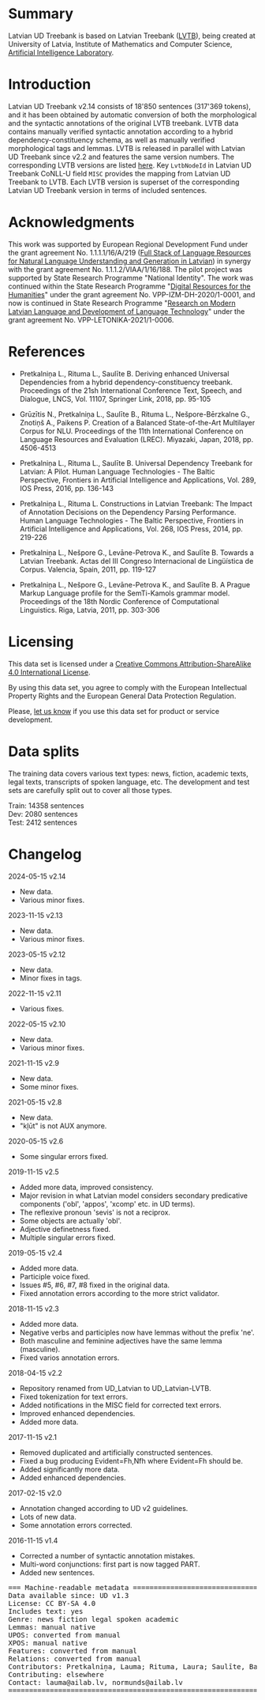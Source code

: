 # Summary

Latvian UD Treebank is based on Latvian Treebank ([LVTB](http://sintakse.korpuss.lv)), being created at University of Latvia, Institute of Mathematics and Computer Science, [Artificial Intelligence Laboratory](http://ailab.lv).

# Introduction

Latvian UD Treebank v2.14 consists of 18'850 sentences (317'369 tokens), and it has been obtained by automatic conversion of both the morphological and the syntactic annotations of the original LVTB treebank. LVTB data contains manually verified syntactic annotation according to a hybrid dependency-constituency schema, as well as manually verified morphological tags and lemmas. LVTB is released in parallel with Latvian UD Treebank since v2.2 and features the same version numbers. The corresponding LVTB versions are listed [here](http://sintakse.korpuss.lv/versions.html). Key `LvtbNodeId` in Latvian UD Treebank CoNLL-U field `MISC` provides the mapping from Latvian UD Treebank to LVTB. Each LVTB version is superset of the corresponding Latvian UD Treebank version in terms of included sentences.

# Acknowledgments

This work was supported by European Regional Development Fund under the grant agreement No. 1.1.1.1/16/A/219 ([Full Stack of Language Resources for Natural Language Understanding and Generation in Latvian](https://github.com/LUMII-AILab/FullStack)) in synergy with the grant agreement No. 1.1.1.2/VIAA/1/16/188. The pilot project was supported by State Research Programme "National Identity". The work was continued within the State Research Programme "[Digital Resources for the Humanities](http://www.digitalhumanities.lv/projects/DHVPP-en/)" under the grant agreement No. VPP-IZM-DH-2020/1-0001, and now is continued in State Research Programme "[Research on Modern Latvian Language and Development of Language Technology](http://www.digitalhumanities.lv/projects/vpp-late/)" under the grant agreement No. VPP-LETONIKA-2021/1-0006.

# References

* Pretkalniņa L., Rituma L., Saulīte B. Deriving enhanced Universal Dependencies from a hybrid dependency-constituency treebank. Proceedings of the 21sh International Conference Text, Speech, and Dialogue, LNCS, Vol. 11107, Springer Link, 2018, pp. 95-105

* Grūzītis N., Pretkalniņa L., Saulīte B., Rituma L., Nešpore-Bērzkalne G., Znotiņš A., Paikens P. Creation of a Balanced State-of-the-Art Multilayer Corpus for NLU. Proceedings of the 11th International Conference on Language Resources and Evaluation (LREC). Miyazaki, Japan, 2018, pp. 4506-4513

* Pretkalniņa L., Rituma L., Saulīte B. Universal Dependency Treebank for Latvian: A Pilot. Human Language Technologies - The Baltic Perspective, Frontiers in Artificial Intelligence and Applications, Vol. 289, IOS Press, 2016, pp. 136-143

* Pretkalniņa L., Rituma L. Constructions in Latvian Treebank: The Impact of Annotation Decisions on the Dependency Parsing Performance. Human Language Technologies - The Baltic Perspective, Frontiers in Artificial Intelligence and Applications, Vol. 268, IOS Press, 2014, pp. 219-226

* Pretkalniņa L., Nešpore G., Levāne-Petrova K., and Saulīte B. Towards a Latvian Treebank. Actas del III Congreso Internacional de Lingüística de Corpus. Valencia, Spain, 2011, pp. 119-127

* Pretkalniņa L., Nešpore G., Levāne-Petrova K., and Saulīte B. A Prague Markup Language profile for the SemTi-Kamols grammar model. Proceedings of the 18th Nordic Conference of Computational Linguistics. Riga, Latvia, 2011, pp. 303-306

# Licensing

This data set is licensed under a [Creative Commons Attribution-ShareAlike 4.0 International License](https://creativecommons.org/licenses/by-sa/4.0/).

By using this data set, you agree to comply with the European Intellectual Property Rights and the European General Data Protection Regulation.

Please, [let us know](mailto:normunds.gruzitis@ailab.lv) if you use this data set for product or service development.

# Data splits

The training data covers various text types: news, fiction, academic texts, legal texts, transcripts of spoken language, etc. The development and test sets are carefully split out to cover all those types.

Train: 14358 sentences\
Dev:    2080 sentences\
Test:   2412 sentences

# Changelog

2024-05-15 v2.14
  * New data.
  * Various minor fixes.

2023-11-15 v2.13
  * New data.
  * Various minor fixes.

2023-05-15 v2.12
  * New data.
  * Minor fixes in tags.

2022-11-15 v2.11
  * Various fixes.

2022-05-15 v2.10
  * New data.
  * Various minor fixes.

2021-11-15 v2.9
  * New data.
  * Some minor fixes.

2021-05-15 v2.8
  * New data.
  * "kļūt" is not AUX anymore.
  
2020-05-15 v2.6
  * Some singular errors fixed.

2019-11-15 v2.5
  * Added more data, improved consistency.
  * Major revision in what Latvian model considers secondary predicative components ('obl', 'appos', 'xcomp' etc. in UD terms).
  * The reflexive pronoun 'sevis' is not a reciprox.
  * Some objects are actually 'obl'.
  * Adjective definetness fixed.
  * Multiple singular errors fixed.

2019-05-15 v2.4
  * Added more data.
  * Participle voice fixed.
  * Issues #5, #6, #7, #8 fixed in the original data.
  * Fixed annotation errors according to the more strict validator.

2018-11-15 v2.3
  * Added more data.
  * Negative verbs and participles now have lemmas without the prefix 'ne'.
  * Both masculine and feminine adjectives have the same lemma (masculine).
  * Fixed varios annotation errors.

2018-04-15 v2.2
  * Repository renamed from UD_Latvian to UD_Latvian-LVTB.
  * Fixed tokenization for text errors.
  * Added notifications in the MISC field for corrected text errors.
  * Improved enhanced dependencies.
  * Added more data.

2017-11-15 v2.1
  * Removed duplicated and artificially constructed sentences.
  * Fixed a bug producing Evident=Fh,Nfh where Evident=Fh should be.
  * Added significantly more data.
  * Added enhanced dependencies.

2017-02-15 v2.0
  * Annotation changed according to UD v2 guidelines.
  * Lots of new data.
  * Some annotation errors corrected.

2016-11-15 v1.4
  * Corrected a number of syntactic annotation mistakes.
  * Multi-word conjunctions: first part is now tagged PART.
  * Added new sentences.

<pre>
=== Machine-readable metadata =================================================
Data available since: UD v1.3
License: CC BY-SA 4.0
Includes text: yes
Genre: news fiction legal spoken academic
Lemmas: manual native
UPOS: converted from manual
XPOS: manual native
Features: converted from manual
Relations: converted from manual
Contributors: Pretkalniņa, Lauma; Rituma, Laura; Saulīte, Baiba; Nešpore-Bērzkalne, Gunta; Grūzītis, Normunds
Contributing: elsewhere
Contact: lauma@ailab.lv, normunds@ailab.lv
===============================================================================
</pre>
